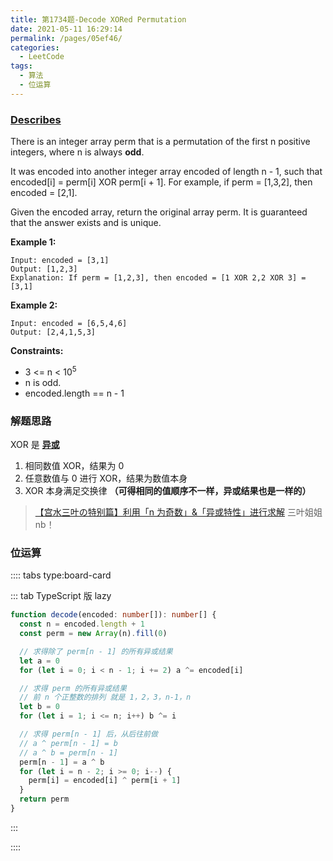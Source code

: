 ```yaml
---
title: 第1734题-Decode XORed Permutation
date: 2021-05-11 16:29:14
permalink: /pages/05ef46/
categories:
  - LeetCode
tags:
  - 算法
  - 位运算
---
```


### [Describes](https://leetcode-cn.com/problems/decode-xored-permutation/)

There is an integer array <span class="span-shadow">perm</span> that is a permutation of the first <span class="span-shadow">n</span> positive integers, where <span class="span-shadow">n</span> is always **odd**.

It was <span class="span-shadow">encoded</span> into another integer array <span class="span-shadow">encoded</span> of length <span class="span-shadow">n - 1</span>, such that <span class="span-shadow">encoded[i] = perm[i] XOR perm[i + 1]</span>. For example, if <span class="span-shadow">perm = [1,3,2]</span>, then <span class="span-shadow">encoded = [2,1]</span>.

Given the <span class="span-shadow">encoded</span> array, return the original array <span class="span-shadow">perm</span>. It is guaranteed that the answer exists and is unique.

<!-- more -->

**Example 1:**

```
Input: encoded = [3,1]
Output: [1,2,3]
Explanation: If perm = [1,2,3], then encoded = [1 XOR 2,2 XOR 3] = [3,1]
```

**Example 2:**

```
Input: encoded = [6,5,4,6]
Output: [2,4,1,5,3]
```

**Constraints:**

- <span class="span-shadow">3 <= n < 10<sup>5</sup></span>
- <span class="span-shadow">n is odd</span>.
- <span class="span-shadow">encoded.length == n - 1</span>

### 解题思路

<span class="span-shadow">XOR</span> 是 **[异或](https://xiaojun996.top/pages/339ea6/#%E5%BC%82%E6%88%96%E8%BF%90%E7%AE%97)**

1. 相同数值 <span class="span-shadow">XOR</span>，结果为 <span class="span-shadow">0</span>
2. 任意数值与 <span class="span-shadow">0</span> 进行 <span class="span-shadow">XOR</span>，结果为数值本身
3. <span class="span-shadow">XOR</span> 本身满足交换律 **（可得相同的值顺序不一样，异或结果也是一样的）**

> [【宫水三叶の特别篇】利用「n 为奇数」&「异或特性」进行求解](https://leetcode-cn.com/problems/decode-xored-permutation/solution/gong-shui-san-xie-note-bie-pian-li-yong-zeh6o/) 三叶姐姐 nb！

### 位运算

:::: tabs type:board-card

::: tab TypeScript 版 lazy

```TypeScript
function decode(encoded: number[]): number[] {
  const n = encoded.length + 1
  const perm = new Array(n).fill(0)

  // 求得除了 perm[n - 1] 的所有异或结果
  let a = 0
  for (let i = 0; i < n - 1; i += 2) a ^= encoded[i]

  // 求得 perm 的所有异或结果
  // 前 n 个正整数的排列 就是 1，2，3，n-1，n
  let b = 0
  for (let i = 1; i <= n; i++) b ^= i

  // 求得 perm[n - 1] 后，从后往前做
  // a ^ perm[n - 1] = b
  // a ^ b = perm[n - 1]
  perm[n - 1] = a ^ b
  for (let i = n - 2; i >= 0; i--) {
    perm[i] = encoded[i] ^ perm[i + 1]
  }
  return perm
}
```

:::

::::
